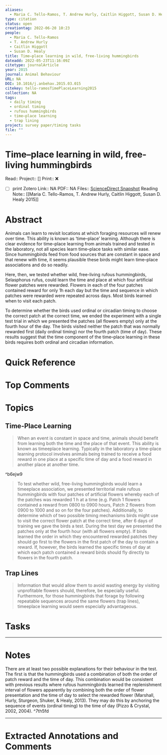 ```yaml
---
aliases:
  - Maria C. Tello-Ramos, T. Andrew Hurly, Caitlin Higgott, Susan D. Healy 2015
type: citation
status: open
creationtag: 2022-06-20 10:23
people:
  - Maria C. Tello-Ramos
  - T. Andrew Hurly
  - Caitlin Higgott
  - Susan D. Healy
title: Time–place learning in wild, free-living hummingbirds
dateadd: 2022-05-23T11:16:09Z
citetype: journalArticle
year: 2015
journal: Animal Behaviour
URL: NA
DOI: 10.1016/j.anbehav.2015.03.015
citekey: tello-ramosTimePlaceLearning2015
collection: NA
tags:
  - daily timing
  - ordinal timing
  - rufous hummingbirds
  - time–place learning
  - trap lining
project: survey paper/timing tasks
file: ""
---
```


# Time–place learning in wild, free-living hummingbirds
Read:: 
Project:: []
Print::  ❌
- [ ] print 
Zotero Link:: NA
PDF:: NA
Files:: [ScienceDirect Snapshot](file:///home/michaelt/Insync/m@tarlton.info/Google%20Drive/06.%20Zotero/storage/VP6E7G3K/S0003347215001153.html)
Reading Note:: [[Maria C. Tello-Ramos, T. Andrew Hurly, Caitlin Higgott, Susan D. Healy 2015]]

# Abstract
Animals can learn to revisit locations at which foraging resources will renew over time. This ability is known as ‘time–place’ learning. Although there is clear evidence for time–place learning from animals trained and tested in the laboratory, not all species learn time–place tasks with similar ease. Since hummingbirds feed from food sources that are constant in space and that renew with time, it seems plausible these birds might learn time–place associations and do so readily. 

Here, then, we tested whether wild, free-living rufous hummingbirds, Selasphorus rufus, could learn the time and place at which four artificial flower patches were rewarded. Flowers in each of the four patches contained reward for only 1h each day but the time and sequence in which patches were rewarded were repeated across days. Most birds learned when to visit each patch. 

To determine whether the birds used ordinal or circadian timing to choose the correct patch at the correct time, we ended the experiment with a single test trial in which we presented the patches (all flowers empty) only at the fourth hour of the day. The birds visited neither the patch that was normally rewarded first (daily ordinal timing) nor the fourth patch (time of day). These results suggest that the time component of the time–place learning in these birds requires both ordinal and circadian information.

# Quick Reference


# Top Comments


# Topics
## Time-Place Learning
> When an event is constant in space and time, animals should benefit from learning both the time and the place of that event. This ability is known as timeeplace learning. Typically in the laboratory a time-place learning protocol involves animals being trained to receive a food reward in one place at a specific time of day and a food reward in another place at another time.

^b6ejw9

> To test whether wild, free-living hummingbirds would learn a timeeplace association, we presented territorial male rufous hummingbirds with four patches of artificial flowers whereby each of the patches was rewarded 1 h at a time (e.g. Patch 1 flowers contained a reward from 0800 to 0900 hours, Patch 2 flowers from 0900 to 1000 and so on for the four patches). Additionally, to determine which of two possible timing mechanisms birds might use to visit the correct flower patch at the correct time, after 6 days of training we gave the birds a test. During the test day we presented the patches only at the fourth hour (with all flowers empty). If birds learned the order in which they encountered rewarded patches they should go first to the flowers in the first patch of the day to contain a reward. If, however, the birds learned the specific times of day at which each patch contained a reward birds should fly directly to flowers in the fourth patch.

## Trap Lines
> Information that would allow them to avoid wasting energy by visiting unprofitable flowers should, therefore, be especially useful. Furthermore, for those hummingbirds that forage by following repeatable sequences around the same flowers (trap lines), timeeplace learning would seem especially advantageous.

# Tasks


----
# Notes

There are at least two possible explanations for their behaviour in the test. The first is that the hummingbirds used a combination of both the order of patch reward and the time of day. This combination would be consistent with previous results where rufous hummingbirds learned the replenishment interval of flowers apparently by combining both the order of flower presentation and the time of day to select the rewarded flower (Marshall, Hurly, Sturgeon, Shuker, & Healy, 2013). They may do this by anchoring the sequence of events (ordinal timing) to the time of day (Pizzo & Crystal, 2002, 2004). ^7th5fd

----
# Extracted Annotations and Comments
